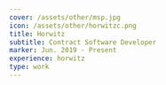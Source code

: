 ```yaml
---
cover: /assets/other/msp.jpg
icon: /assets/other/horwitzc.png
title: Horwitz
subtitle: Contract Software Developer
marker: Jun. 2019 - Present
experience: horwitz
type: work
---
```

